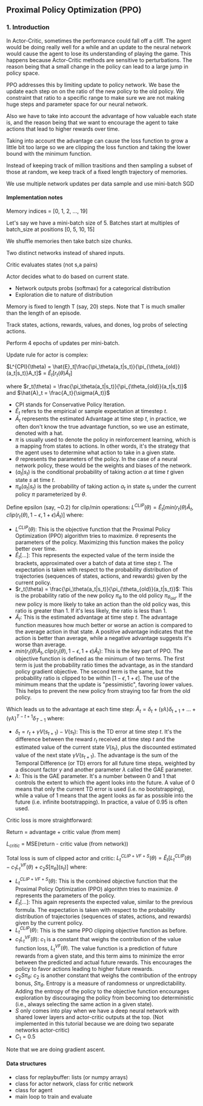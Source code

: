 ## Proximal Policy Optimization (PPO)

### 1. Introduction

In Actor-Critic, sometimes the performance could fall off a cliff. The agent would be doing really well for a while and an update to the neural network would cause the agent to lose its understanding of playing the game. This happens because Actor-Critic methods are sensitive to perturbations. The reason being that a small change in the policy can lead to a large jump in policy space.

PPO addresses this by limiting update to policy network. We base the update each step on on the ratio of the new policy to the old policy. We constraint that ratio to a specific range to make sure we are not making huge steps and parameter space for our neural network.

Also we have to take into account the advantage of how valuable each state is, and the reason being that we want to encourage the agent to take actions that lead to higher rewards over time.

Taking into account the advantage can cause the loss function to grow a little bit too large so we are clipping the loss function and taking the lower bound with the minimum function.

Instead of keeping track of million trasitions and then sampling a subset of those at random, we keep track of a fixed length trajectory of memories.

We use multiple network updates per data sample and use mini-batch SGD

#### Implementation notes

Memory indices = [0, 1, 2, ..., 19]

Let's say we have a mini-batch size of 5. Batches start at multiples of batch_size at positions [0, 5, 10, 15]

We shuffle memories then take batch size chunks.

Two distinct networks instead of shared inputs.

Critic evaluates states (not s,a pairs)

Actor decides what to do based on current state.
- Network outputs probs (softmax) for a categorical distribution
- Exploration die to nature of distribution

Memory is fixed to length T (say, 20) steps. Note that T is much smaller than the length of an episode.

Track states, actions, rewards, values, and dones, log probs of selecting actions.

Perform 4 epochs of updates per mini-batch.

Update rule for actor is complex:

$L^{CPI}(\theta) = \hat{E}_t[\frac{\pi_\theta(a_t|s_t)}{\pi_{\theta_{old}}(a_t|s_t)}A_t]$ = $\hat{E}_t[r_t(\theta)\hat{A}_t]$

where $r_t(\theta) = \frac{\pi_\theta(a_t|s_t)}{\pi_{\theta_{old}}(a_t|s_t)}$ and $\hat{A}_t = \frac{A_t}{\sigma(A_t)}$

- CPI stands for Conservative Policy Iteration.
- $\hat{E}_t$ refers to the empirical or sample expectation at timestep $t$.
- $\hat{A}_t$ represents the estimated Advantage at time step $t$, in practice, we often don't know the true advantage function, so we use an estimate, denoted with a hat.
- $\pi$ is usually used to denote the policy in reinforcement learning, which is a mapping from states to actions. In other words, it's the strategy that the agent uses to determine what action to take in a given state.
- $\theta$ represents the parameters of the policy. In the case of a neural network policy, these would be the weights and biases of the network.
- $(a_t|s_t)$ is the conditional probability of taking action $a$ at time $t$ given state $s$ at time $t$.
- $\pi_\theta(a_t|s_t)$ is the probability of taking action $a_t$ in state $s_t$ under the current policy $\pi$ parameterized by $\theta$.

Define epsilon (say, ~0.2) for clip/min operations:
$L^{CLIP}(\theta) = \hat{E}_t[min(r_t(\theta)\hat{A}_t, clip(r_t(\theta), 1-\epsilon, 1+\epsilon)\hat{A}_t)]$
where:
- $L^{CLIP}(\theta)$: This is the objective function that the Proximal Policy Optimization (PPO) algorithm tries to maximize. $\theta$ represents the parameters of the policy. Maximizing this function makes the policy better over time.
- $\hat{E}_t[...]$: This represents the expected value of the term inside the brackets, approximated over a batch of data at time step $t$. The expectation is taken with respect to the probability distribution of trajectories (sequences of states, actions, and rewards) given by the current policy.
- $r_t(\theta) = \frac{\pi_\theta(a_t|s_t)}{\pi_{\theta_{old}}(a_t|s_t)}$: This is the probability ratio of the new policy $\pi_\theta$ to the old policy $\pi_{\theta_{old}}$. If the new policy is more likely to take an action than the old policy was, this ratio is greater than 1. If it's less likely, the ratio is less than 1.
- $\hat{A}_t$: This is the estimated advantage at time step $t$. The advantage function measures how much better or worse an action is compared to the average action in that state. A positive advantage indicates that the action is better than average, while a negative advantage suggests it's worse than average.
- $min(r_t(\theta)\hat{A}_t, clip(r_t(\theta), 1-\epsilon, 1+\epsilon)\hat{A}_t)$: This is the key part of PPO. The objective function is defined as the minimum of two terms. The first term is just the probability ratio times the advantage, as in the standard policy gradient objective. The second term is the same, but the probability ratio is clipped to be within $[1-\epsilon, 1+\epsilon]$. The use of the minimum means that the update is "pessimistic", favoring lower values. This helps to prevent the new policy from straying too far from the old policy.

Which leads us to the advantage at each time step:
$\hat{A}_t = \delta_t + (\gamma\lambda)\delta_{t+1} + ... + (\gamma\lambda)^{T-t+1}\delta_{T-1}$
where:
- $\delta_t = r_t + \gamma V(s_{t+1}) - V(s_t)$: This is the TD error at time step $t$. It's the difference between the reward $r_t$ received at time step $t$ and the estimated value of the current state $V(s_t)$, plus the discounted estimated value of the next state $\gamma V(s_{t+1})$. The advantage is the sum of the Temporal Difference (or TD) errors for all future time steps, weighted by a discount factor $\gamma$ and another parameter $\lambda$ called the GAE parameter.
- $\lambda$: This is the GAE parameter. It's a number between 0 and 1 that controls the extent to which the agent looks into the future. A value of 0 means that only the current TD error is used (i.e. no bootstrapping), while a value of 1 means that the agent looks as far as possible into the future (i.e. infinite bootstrapping). In practice, a value of 0.95 is often used.

Critic loss is more straightforward:

Return = advantage + critic value (from mem)

$L_{critic}$ = MSE(return - critic value (from network))

Total loss is sum of clipped actor and critic:
$L^{CLIP+VF+S}_t(\theta) = \hat{E}_t[L^{CLIP}_t(\theta) - c_1L^{VF}_t(\theta) + c_2S[\pi_\theta](s_t)]$
where:
- $L^{CLIP+VF+S}_t(\theta)$: This is the combined objective function that the Proximal Policy Optimization (PPO) algorithm tries to maximize. $\theta$ represents the parameters of the policy.
- $\hat{E}_t[...]$: This again represents the expected value, similar to the previous formula. The expectation is taken with respect to the probability distribution of trajectories (sequences of states, actions, and rewards) given by the current policy.
- $L^{CLIP}_t(\theta)$: This is the same PPO clipping objective function as before.
- $c_1L^{VF}_t(\theta)$: $c_1$ is a constant that weighs the contribution of the value function loss, $L^{VF}_t(\theta)$. The value function is a prediction of future rewards from a given state, and this term aims to minimize the error between the predicted and actual future rewards. This encourages the policy to favor actions leading to higher future rewards.
- $c_2S\pi_\theta$: $c_2$ is another constant that weighs the contribution of the entropy bonus, $S\pi_\theta$. Entropy is a measure of randomness or unpredictability. Adding the entropy of the policy to the objective function encourages exploration by discouraging the policy from becoming too deterministic (i.e., always selecting the same action in a given state).
- $S$ only comes into play when we have a deep neural network with shared lower layers and actor-critic outputs at the top. (Not implemented in this tutorial because we are doing two separate networks actor-critic)
- $C_1$ = 0.5

Note that we are doing gradient ascent.

#### Data structures

- class for replaybuffer: lists (or numpy arrays)
- class for actor network, class for critic network
- class for agent
- main loop to train and evaluate